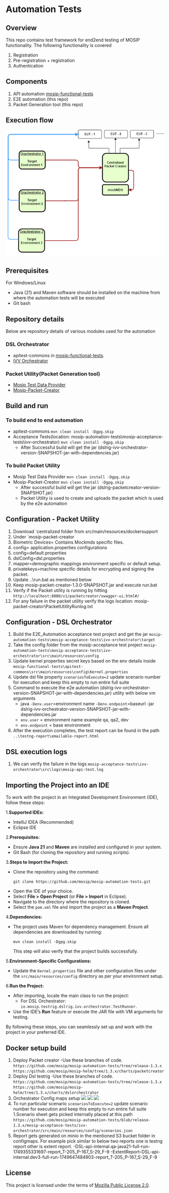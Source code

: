 # Automation Tests

## Overview
This repo contains test framework for end2end testing of MOSIP functionality.  The following functionality is covered
1. Registration 
1. Pre-registration + registration 
1. Authentication

## Components

1. API automation [mosip-functional-tests](https://github.com/mosip/mosip-functional-tests/)
1. E2E automation (this repo)
1. Packet Generation tool (this repo)
   

## Execution flow	
![](docs/_images/dsl-orchestrator.png)

## Prerequisites

For Windows/Linux

* Java (21) and Maven  software should be installed on the machine from where the automation tests will be executed
* Git bash
   
## Repository details
Below are repository details of various modules used for the automation

### DSL Orchestrator
* apitest-commons in [mosip-functional-tests](https://github.com/mosip/mosip-functional-tests/).
* [IVV Orchestrator](mosip-acceptance-tests/ivv-orchestrator/)

### Packet Utility(Packet Generation tool)
* [Mosip Test Data Provider](mosipTestDataProvider)
* [Mosip-Packet-Creator](mosip-packet-creator)

## Build and run
### To build end to end automation 
* apitest-commons `mvn clean install -Dgpg.skip`
* Acceptance Tests(location: mosip-automation-tests\mosip-acceptance-tests\ivv-orchestrator) `mvn clean install -Dgpg.skip`
    - After Successful build will get the jar (dslrig-ivv-orchestrator-version-SNAPSHOT-jar-with-dependencies.jar)

### To build Packet Utility
* Mosip Test Data Provider `mvn clean install -Dgpg.skip`
* Mosip-Packet-Creator `mvn clean install -Dgpg.skip`
    - After successful build will get the jar (dslrig-packetcreator-version-SNAPSHOT.jar)
    - Packet Utility is used to create and uploads the packet which is used by the e2e automation

## Configuration - Packet Utility
1. Download `centralized folder from src/main/resources/dockersupport
1. Under `mosip-packet-creator
1. Biometric Devices= Contains Mockmds specific files.
1. config= application.properties configurations
1. config=default.properties
1. dslConfig=dsl.properties
1. mapper=demographic mappings environment specific or default setup.
1. privatekeys=machine specific details for encrypting and signing the packet.					
1.	Update ..\run.bat as mentioned below
1.	Keep mosip-packet-creator-1.3.0-SNAPSHOT.jar and execute run.bat
1.	Verify if the Packet utility is running by hitting `http://localhost:8080/v1/packetcreator/swagger-ui.html#/`
1.	For any failure in the packet utility verify the logs location: mosip-packet-creator\PacketUtilityRunlog.txt


## Configuration - DSL Orchestrator
1. Build the E2E_Automation acceptance test project and get the jar  `mosip-automation-tests\mosip-acceptance-tests\ivv-orchestrator\target`
2. Take the config folder from the mosip-acceptance test project `mosip-automation-tests\mosip-acceptance-tests\ivv-orchestrator\src\main\resources\config`
3. Update kernel properties secret keys based on the env details inside `mosip-functional-tests\apitest-commons\src\main\resources\config\Kernel.properties`
1. Update dsl file property `scenariosToExecute=2` update scenario number for execution and keep this empty to run entire full suite
1. Command to execute the e2e automation (dslrig-ivv-orchestrator-version-SNAPSHOT-jar-with-dependencies.jar) utility with below vm arguments
     * java `-Denv.user`=environment name `-Denv.endpoint`=baseurl -jar dslrig-ivv-orchestrator-version-SNAPSHOT-jar-with-dependencies.jar
     * `env.user`  =  environment name example qa, qa2, dev
     * `env.endpoint` = base environment
1. After the execution completes, the test report can be found in the path `..\testng-report\emailable-report.html`

## DSL execution logs
1. We can verify the failure in the logs `mosip-acceptance-tests\ivv-orchestrator\src\logs\mosip-api-test.log`

## Importing the Project into an IDE

To work with the project in an Integrated Development Environment (IDE), follow these steps:

1.**Supported IDEs:**
   - IntelliJ IDEA (Recommended)
   - Eclipse IDE

2.**Prerequisites:**
   - Ensure **Java 21** and **Maven** are installed and configured in your system.
   - Git Bash (for cloning the repository and running scripts).

3.**Steps to Import the Project:**
   - Clone the repository using the command:
     ```
     git clone https://github.com/mosip/mosip-automation-tests.git
     ```
   - Open the IDE of your choice.
   - Select **File > Open Project** (or **File > Import** in Eclipse).
   - Navigate to the directory where the repository is cloned.
   - Select the `pom.xml` file and import the project as a **Maven Project**.

4.**Dependencies:**
   - The project uses Maven for dependency management. Ensure all dependencies are downloaded by running:
     ```
     mvn clean install -Dgpg.skip
     ```
     This step will also verify that the project builds successfully.

5.**Environment-Specific Configurations:**
   - Update the `Kernel.properties` file and other configuration files under the `src/main/resources/config` directory as per your environment setup.

6.**Run the Project:**
   - After importing, locate the main class to run the project:
     - For DSL Orchestrator: `io.mosip.testrig.dslrig.ivv.orchestrator.TestRunner`.
   - Use the IDE’s **Run** feature or execute the JAR file with VM arguments for testing.

By following these steps, you can seamlessly set up and work with the project in your preferred IDE.

## Docker setup build
1. Deploy Packet creator
	-Use these branches of code.
	`https://github.com/mosip/mosip-automation-tests/tree/release-1.3.x`
	`https://github.com/mosip/mosip-helm/tree/1.3.x/charts/packetcreator`
1. Deploy Dsl testrig
	-Use these branches of code.
	`https://github.com/mosip/mosip-automation-tests/tree/release-1.3.x`
	`https://github.com/mosip/mosip-helm/tree/1.3.x/charts/dslorchestrator`
1. Orchestrator Config maps setup
![](docs/configmaps1.png)
![](docs/configmaps2.png)
![](docs/configmaps3.png)
1. To run particular scenario `scenariosToExecute=2` update scenario number for execution and keep this empty to run entire full suite
1.Scenario sheet gets picked internally placed at this path `https://github.com/mosip/mosip-automation-tests/blob/release-1.3.x/mosip-acceptance-tests/ivv-orchestrator/src/main/resources/config/scenarios.json`
1. Report gets generated on minio in the mentioned S3 bucket folder in configmaps. For example pick similar to below two reports one is testng report other is extent report.
  -DSL-api-internal.qa-java21-full-run-1749355331697-report_T-205_P-167_S-29_F-9
  -ExtentReport-DSL-api-internal.dev3-full-run-1749647484903-report_T-205_P-167_S-29_F-9

## License
This project is licensed under the terms of [Mozilla Public License 2.0](LICENSE).

